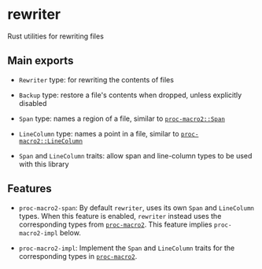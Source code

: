 # rewriter

Rust utilities for rewriting files

## Main exports

- `Rewriter` type: for rewriting the contents of files

- `Backup` type: restore a file's contents when dropped, unless explicitly disabled

- `Span` type: names a region of a file, similar to [`proc-macro2::Span`]

- `LineColumn` type: names a point in a file, similar to [`proc-macro2::LineColumn`]

- `Span` and `LineColumn` traits: allow span and line-column types to be used with this library

## Features

- `proc-macro2-span`: By default `rewriter`, uses its own `Span` and `LineColumn` types. When this feature is enabled, `rewriter` instead uses the corresponding types from [`proc-macro2`]. This feature implies `proc-macro2-impl` below.

- `proc-macro2-impl`: Implement the `Span` and `LineColumn` traits for the corresponding types in [`proc-macro2`].

[`proc-macro2::LineColumn`]: https://docs.rs/proc-macro2/latest/proc_macro2/struct.LineColumn.html
[`proc-macro2::Span`]: https://docs.rs/proc-macro2/latest/proc_macro2/struct.Span.html
[`proc-macro2`]: https://crates.io/crates/proc-macro2
